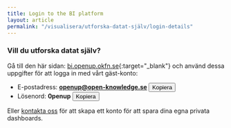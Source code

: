 ```yaml
---
title: Login to the BI platform
layout: article
permalink: "/visualisera/utforska-datat-själv/login-details"
---
```


### Vill du utforska datat själv?

Gå till den här sidan: [bi.openup.okfn.se](https://bi.openup.okfn.se){:target="_blank"} och använd dessa uppgifter för att logga in med vårt gäst-konto:

- E-postadress: **openup@open-knowledge.se** <button class="button button--primary button--rounded button--xs" style="display: inline-block;" onclick="copyToClipboard('openup@open-knowledge.se')">Kopiera  <i class="fas fa-copy"></i></button>
- Lösenord: **0penup** <button class="button button--primary button--rounded button--xs" style="display: inline-block;" onclick="copyToClipboard('0penup')">Kopiera  <i class="fas fa-copy"></i></button>

<script>
function copyToClipboard(text) {
  var $temp = $("<input>");
  $("body").append($temp);
  $temp.val(text).select();
  document.execCommand("copy");
  $temp.remove();
}
</script>

Eller [kontakta oss](/om-oss/#kontakta-oss) för att skapa ett konto för att spara dina egna privata dashboards.

